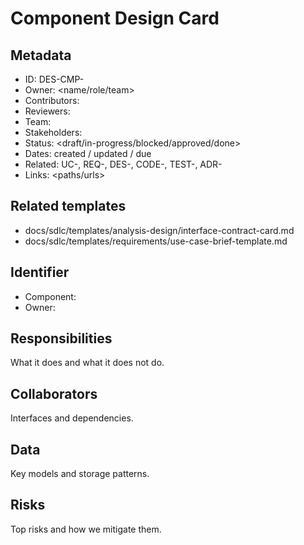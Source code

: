 # Component Design Card

## Metadata

- ID: DES-CMP-<id>
- Owner: <name/role/team>
- Contributors: <list>
- Reviewers: <list>
- Team: <team>
- Stakeholders: <list>
- Status: <draft/in-progress/blocked/approved/done>
- Dates: created <YYYY-MM-DD> / updated <YYYY-MM-DD> / due <YYYY-MM-DD>
- Related: UC-<id>, REQ-<id>, DES-<id>, CODE-<module>, TEST-<id>, ADR-<id>
- Links: <paths/urls>


## Related templates

- docs/sdlc/templates/analysis-design/interface-contract-card.md
- docs/sdlc/templates/requirements/use-case-brief-template.md


## Identifier

- Component: <name>
- Owner: <team>


## Responsibilities

What it does and what it does not do.

## Collaborators

Interfaces and dependencies.

## Data

Key models and storage patterns.

## Risks

Top risks and how we mitigate them.
